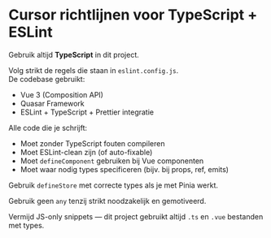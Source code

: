 # Cursor richtlijnen voor TypeScript + ESLint

Gebruik altijd **TypeScript** in dit project.

Volg strikt de regels die staan in `eslint.config.js`.  
De codebase gebruikt:
- Vue 3 (Composition API)
- Quasar Framework
- ESLint + TypeScript + Prettier integratie

Alle code die je schrijft:
- Moet zonder TypeScript fouten compileren
- Moet ESLint-clean zijn (of auto-fixable)
- Moet `defineComponent` gebruiken bij Vue componenten
- Moet waar nodig types specificeren (bijv. bij props, ref, emits)

Gebruik `defineStore` met correcte types als je met Pinia werkt.

Gebruik geen `any` tenzij strikt noodzakelijk en gemotiveerd.

Vermijd JS-only snippets — dit project gebruikt altijd `.ts` en `.vue` bestanden met types.
